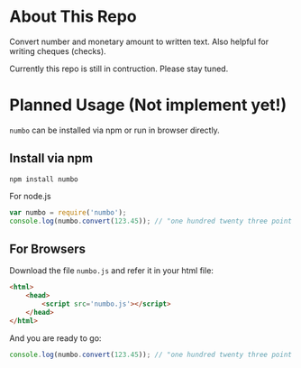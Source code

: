 # About This Repo

Convert number and monetary amount to written text. Also helpful for writing cheques (checks).

Currently this repo is still in contruction. Please stay tuned.

# Planned Usage (Not implement yet!)

`numbo` can be installed via npm or run in browser directly.

## Install via npm

```shell
npm install numbo
```

For node.js

```js
var numbo = require('numbo');
console.log(numbo.convert(123.45)); // "one hundred twenty three point four five"
```

## For Browsers

Download the file `numbo.js` and refer it in your html file:

```html
<html>
    <head>
        <script src='numbo.js'></script>
    </head>
</html>
```

And you are ready to go:

```js
console.log(numbo.convert(123.45)); // "one hundred twenty three point four five"
```
